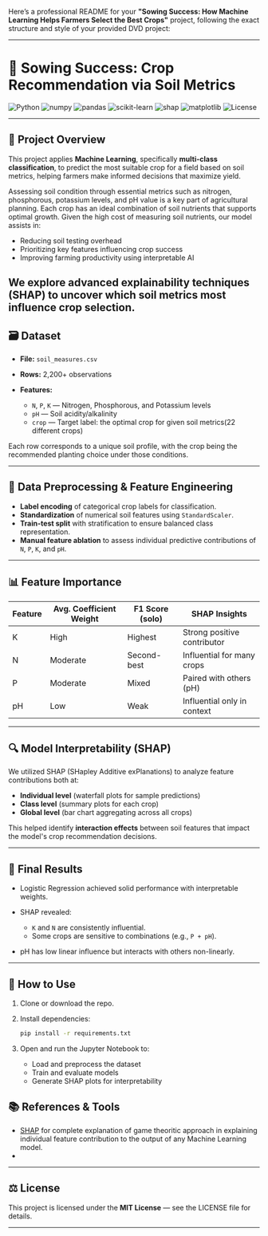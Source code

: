 Here’s a professional README for your **"Sowing Success: How Machine Learning Helps Farmers Select the Best Crops"** project, following the exact structure and style of your provided DVD project:

---

# 🌾 Sowing Success: Crop Recommendation via Soil Metrics

![Python](https://img.shields.io/badge/Python-3.10-blue)
![numpy](https://img.shields.io/badge/numpy-1.24.3-yellowgreen)
![pandas](https://img.shields.io/badge/pandas-1.5.3-blueviolet)
![scikit-learn](https://img.shields.io/badge/scikit--learn-1.2.2-green)
![shap](https://img.shields.io/badge/shap-0.41.0-orange)
![matplotlib](https://img.shields.io/badge/matplotlib-3.7.1-red)
![License](https://img.shields.io/badge/license-MIT-brightgreen)

---

## 📖 Project Overview

This project applies **Machine Learning**, specifically **multi-class classification**, to predict the most suitable crop for a field based on soil metrics, helping farmers make informed decisions that maximize yield.

Assessing soil condition through essential metrics such as nitrogen, phosphorous, potassium levels, and pH value is a key part of agricultural planning. Each crop has an ideal combination of soil nutrients that supports optimal growth.
Given the high cost of measuring soil nutrients, our model assists in:

* Reducing soil testing overhead
* Prioritizing key features influencing crop success
* Improving farming productivity using interpretable AI

We explore advanced explainability techniques (SHAP) to uncover which soil metrics most influence crop selection.
---

## 🗃️ Dataset

* **File:** `soil_measures.csv`
* **Rows:** 2,200+ observations
* **Features:**

  * `N`, `P`, `K` — Nitrogen, Phosphorous, and Potassium levels
  * `pH` — Soil acidity/alkalinity
  * `crop` — Target label: the optimal crop for given soil metrics(22 different crops)

Each row corresponds to a unique soil profile, with the crop being the recommended planting choice under those conditions.

---

## 🔧 Data Preprocessing & Feature Engineering

* **Label encoding** of categorical crop labels for classification.
* **Standardization** of numerical soil features using `StandardScaler`.
* **Train-test split** with stratification to ensure balanced class representation.
* **Manual feature ablation** to assess individual predictive contributions of `N`, `P`, `K`, and `pH`.

---

## 📊 Feature Importance

| Feature | Avg. Coefficient Weight | F1 Score (solo) | SHAP Insights               |
| ------- | ----------------------- | --------------- | --------------------------- |
| K       | High                    | Highest         | Strong positive contributor |
| N       | Moderate                | Second-best     | Influential for many crops  |
| P       | Moderate                | Mixed           | Paired with others (pH)     |
| pH      | Low                     | Weak            | Influential only in context |

---

## 🔍 Model Interpretability (SHAP)

We utilized SHAP (SHapley Additive exPlanations) to analyze feature contributions both at:

* **Individual level** (waterfall plots for sample predictions)
* **Class level** (summary plots for each crop)
* **Global level** (bar chart aggregating across all crops)

This helped identify **interaction effects** between soil features that impact the model's crop recommendation decisions.

---

## 🎯 Final Results

* Logistic Regression achieved solid performance with interpretable weights.
* SHAP revealed:

  * `K` and `N` are consistently influential.
  * Some crops are sensitive to combinations (e.g., `P + pH`).
* pH has low linear influence but interacts with others non-linearly.

---

## 🚀 How to Use

1. Clone or download the repo.

2. Install dependencies:

   ```bash
   pip install -r requirements.txt
   ```

3. Open and run the Jupyter Notebook to:

   * Load and preprocess the dataset
   * Train and evaluate models
   * Generate SHAP plots for interpretability

## 📚 References & Tools
* [SHAP](https://shap.readthedocs.io/en/latest/) for complete explanation of game theoritic approach in explaining individual feature contribution to the output of any Machine Learning model.
* 

---

## ⚖️ License

This project is licensed under the **MIT License** — see the LICENSE file for details.

---

